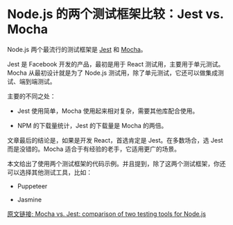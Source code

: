 


# Node.js 的两个测试框架比较：Jest vs. Mocha

Node.js 两个最流行的测试框架是 [Jest](https://jestjs.io/) 和 [Mocha](https://mochajs.org/)。

Jest 是 Facebook 开发的产品，最初是用于 React 测试用，主要用于单元测试。Mocha 从最初设计就是为了 Node.js 测试用，除了单元测试，它还可以做集成测试、端到端测试。

主要的不同之处：

- Jest 使用简单，Mocha 使用起来相对复杂，需要其他库配合使用。

- NPM 的下载量统计，Jest 的下载量是 Mocha 的两倍。

文章最后的结论是，如果是开发 React，首选肯定是 Jest。在多数场合，选 Jest 而是没错的。Mocha 适合于有经验的老手，它适用更广的场景。

本文给出了使用两个测试框架的代码示例。并且提到，除了这两个测试框架，你还可以选择其他测试工具，比如：

- Puppeteer

- Jasmine


[原文链接; Mocha vs. Jest: comparison of two testing tools for Node.js](https://www.merixstudio.com/blog/mocha-vs-jest/)


